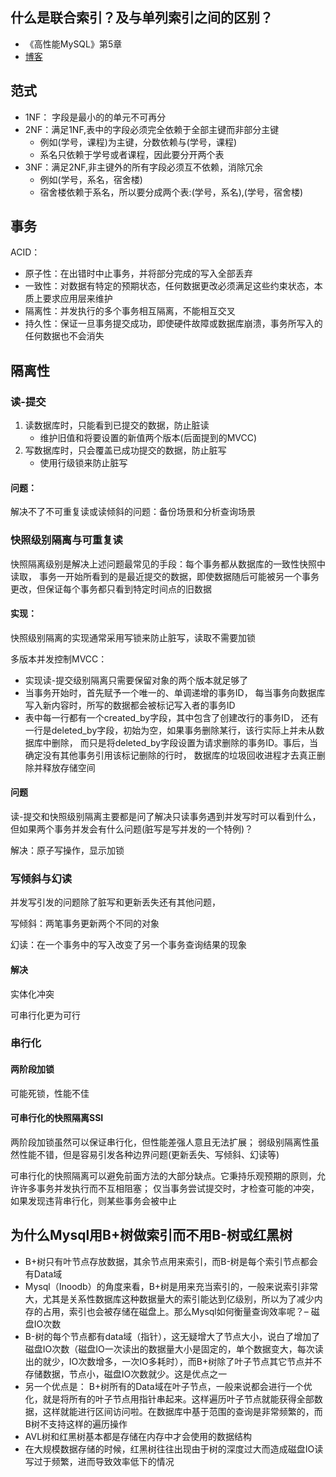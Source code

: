 

## 什么是联合索引？及与单列索引之间的区别？
+ 《高性能MySQL》第5章
+ [博客](https://blog.csdn.net/Abysscarry/article/details/80792876)

## 范式
+ 1NF： 字段是最小的的单元不可再分 
+ 2NF：满足1NF,表中的字段必须完全依赖于全部主键而非部分主键
    + 例如(学号，课程)为主键，分数依赖与(学号，课程)
    + 系名只依赖于学号或者课程，因此要分开两个表
+ 3NF：满足2NF,非主键外的所有字段必须互不依赖，消除冗余
    + 例如(学号，系名，宿舍楼)
    + 宿舍楼依赖于系名，所以要分成两个表:(学号，系名),(学号，宿舍楼)


## 事务
ACID：
+ 原子性：在出错时中止事务，并将部分完成的写入全部丢弃
+ 一致性：对数据有特定的预期状态，任何数据更改必须满足这些约束状态，本质上要求应用层来维护
+ 隔离性：并发执行的多个事务相互隔离，不能相互交叉
+ 持久性：保证一旦事务提交成功，即使硬件故障或数据库崩溃，事务所写入的任何数据也不会消失

## 隔离性
### 读-提交
1. 读数据库时，只能看到已提交的数据，防止脏读
    + 维护旧值和将要设置的新值两个版本(后面提到的MVCC)
2. 写数据库时，只会覆盖已成功提交的数据，防止脏写
    + 使用行级锁来防止脏写

#### 问题：
解决不了不可重复读或读倾斜的问题：备份场景和分析查询场景

### 快照级别隔离与可重复读
快照隔离级别是解决上述问题最常见的手段：每个事务都从数据库的一致性快照中读取，
事务一开始所看到的是最近提交的数据，即使数据随后可能被另一个事务更改，但保证每个事务都只看到特定时间点的旧数据

#### 实现：
快照级别隔离的实现通常采用写锁来防止脏写，读取不需要加锁

多版本并发控制MVCC：
+ 实现读-提交级别隔离只需要保留对象的两个版本就足够了
+ 当事务开始时，首先赋予一个唯一的、单调递增的事务ID，
每当事务向数据库写入新内容时，所写的数据都会被标记写入者的事务ID
+ 表中每一行都有一个created_by字段，其中包含了创建改行的事务ID，
还有一行是deleted_by字段，初始为空，如果事务删除某行，该行实际上并未从数据库中删除，
而只是将deleted_by字段设置为请求删除的事务ID。事后，当确定没有其他事务引用该标记删除的行时，
数据库的垃圾回收进程才去真正删除并释放存储空间

#### 问题
读-提交和快照级别隔离主要都是问了解决只读事务遇到并发写时可以看到什么，
但如果两个事务并发会有什么问题(脏写是写并发的一个特例)？

解决：原子写操作，显示加锁

### 写倾斜与幻读
并发写引发的问题除了脏写和更新丢失还有其他问题，

写倾斜：两笔事务更新两个不同的对象

幻读：在一个事务中的写入改变了另一个事务查询结果的现象

#### 解决
实体化冲突

可串行化更为可行

### 串行化
#### 两阶段加锁
可能死锁，性能不佳

#### 可串行化的快照隔离SSI
两阶段加锁虽然可以保证串行化，但性能差强人意且无法扩展；
弱级别隔离性虽然性能不错，但是容易引发各种边界问题(更新丢失、写倾斜、幻读等)

可串行化的快照隔离可以避免前面方法的大部分缺点。它秉持乐观预期的原则，允许许多事务并发执行而不互相阻塞；
仅当事务尝试提交时，才检查可能的冲突，如果发现违背串行化，则某些事务会被中止

## 为什么Mysql用B+树做索引而不用B-树或红黑树
+ B+树只有叶节点存放数据，其余节点用来索引，而B-树是每个索引节点都会有Data域
+ Mysql（Inoodb）的角度来看，B+树是用来充当索引的，一般来说索引非常大，尤其是关系性数据库这种数据量大的索引能达到亿级别，所以为了减少内存的占用，索引也会被存储在磁盘上。那么Mysql如何衡量查询效率呢？– 磁盘IO次数
+ B-树的每个节点都有data域（指针），这无疑增大了节点大小，说白了增加了磁盘IO次数（磁盘IO一次读出的数据量大小是固定的，单个数据变大，每次读出的就少，IO次数增多，一次IO多耗时），而B+树除了叶子节点其它节点并不存储数据，节点小，磁盘IO次数就少。这是优点之一
+ 另一个优点是： B+树所有的Data域在叶子节点，一般来说都会进行一个优化，就是将所有的叶子节点用指针串起来。这样遍历叶子节点就能获得全部数据，这样就能进行区间访问啦。在数据库中基于范围的查询是非常频繁的，而B树不支持这样的遍历操作
+ AVL树和红黑树基本都是存储在内存中才会使用的数据结构
+ 在大规模数据存储的时候，红黑树往往出现由于树的深度过大而造成磁盘IO读写过于频繁，进而导致效率低下的情况